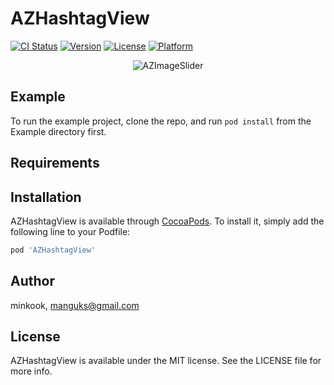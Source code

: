 # AZHashtagView

[![CI Status](https://img.shields.io/travis/minkook/AZHashtagView.svg?style=flat)](https://travis-ci.org/minkook/AZHashtagView)
[![Version](https://img.shields.io/cocoapods/v/AZHashtagView.svg?style=flat)](https://cocoapods.org/pods/AZHashtagView)
[![License](https://img.shields.io/cocoapods/l/AZHashtagView.svg?style=flat)](https://cocoapods.org/pods/AZHashtagView)
[![Platform](https://img.shields.io/cocoapods/p/AZHashtagView.svg?style=flat)](https://cocoapods.org/pods/AZHashtagView)


<p align="center">
    <img src="https://user-images.githubusercontent.com/2138712/150086820-4029afe9-7e6a-4d2f-8c7f-4624139fdcbd.gif" alt="AZImageSlider" title="AZImageSlider">
</p>


## Example

To run the example project, clone the repo, and run `pod install` from the Example directory first.

## Requirements

## Installation

AZHashtagView is available through [CocoaPods](https://cocoapods.org). To install
it, simply add the following line to your Podfile:

```ruby
pod 'AZHashtagView'
```

## Author

minkook, manguks@gmail.com

## License

AZHashtagView is available under the MIT license. See the LICENSE file for more info.
